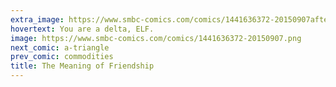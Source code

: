 ```yaml
---
extra_image: https://www.smbc-comics.com/comics/1441636372-20150907after.png
hovertext: You are a delta, ELF.
image: https://www.smbc-comics.com/comics/1441636372-20150907.png
next_comic: a-triangle
prev_comic: commodities
title: The Meaning of Friendship
---
```


